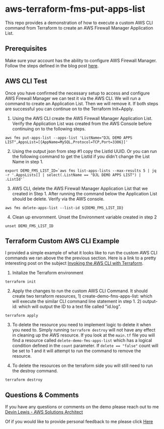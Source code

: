 # aws-terraform-fms-put-apps-list
This repo provides a demonstration of how to execute a custom AWS CLI command from Terraform to create an AWS Firewall Manager Application List.

## Prerequisites
Make sure your account has the ability to configure AWS Firewall Manager.  Follow the steps defined in the blog post [here](https://aws.amazon.com/blogs/security/use-aws-firewall-manager-to-deploy-protection-at-scale-in-aws-organizations/).

## AWS CLI Test
Once you have confirmed the necessary setup to access and configure AWS Firewall Manager we can test it via the AWS CLI.  We will run a command to create an Application List.  Then we will remove it.  If both steps are successful you can continue on to the Terraform Init+Apply.

1. Using the AWS CLI create the AWS Firewall Manager Application List.  Verify the Application List was created from the AWS Console before continuing on to the following steps.

```
aws fms put-apps-list --apps-list 'ListName="DJL DEMO APPS LIST",AppsList=[{AppName=MySQL,Protocol=TCP,Port=3306}]'
```

2. Using the output json from step #1 copy the ListId UUID.  Or you can run the following command to get the ListId if you didn't change the List Name in step 1.
```
export DEMO_FMS_LIST_ID=`aws fms list-apps-lists --max-results 5 | jq -r '.AppsLists[] | select(.ListName == "DJL DEMO APPS LIST") | .ListId'`
```

3. AWS CLI, delete the AWS Firewall Manager Application List that we created in Step 1.  After running the command below the Application List should be delete. Verify via the AWS console.
```
aws fms delete-apps-list --list-id ${DEMO_FMS_LIST_ID}
```

4. Clean up envornment. Unset the Environment variable created in step 2
```
unset DEMO_FMS_LIST_ID
```

## Terraform Custom AWS CLI Example
I provided a simple example of what it looks like to run the custom AWS CLI commands we ran above the the previous section.  Here is a link to a pretty interesting post on the subject [Invoking the AWS CLI with Terraform](https://faun.pub/invoking-the-aws-cli-with-terraform-4ae5fd9de277).
1. Initalize the Terraform environment
```
terraform init
```

2. Apply the changes to run the custom AWS CLI Command.  It should create two terraform resources, 1) create-demo-fms-apps-list: which will execute the similar CLI command line statement in step 1.  2) output-id: which will output the ID to a text file called "id.log".
```
terraform apply
```

3. To delete the resource you need to implement logic to delete it when you need to. Simply running `terraform destroy` will not have any effect in cleaning up the AWS resource.  If you look at the `main.tf` file you will find a resource called `delete-demo-fms-apps-list` which has a logical condition defined in the `count` parameter.  If `delete == "false"` count will be set to 1 and it will attempt to run the command to remove the resource.

4. To delete the resources on the terraform side you will still need to run the destroy command.
```
terraform destroy
```

## Questions & Comments
If you have any questions or comments on the demo please reach out to me [Devin Lewis - AWS Solutions Architect](mailto:lwdvin@amazon.com?subject=AWS/Terraform%20FMS%20Create%20Application%20List%20%40aws-terraform-fms-put-apps-list%41)

Of if you would like to provide personal feedback to me please click [Here](https://feedback.aws.amazon.com/?ea=lwdvin&fn=Devin&ln=Lewis)

